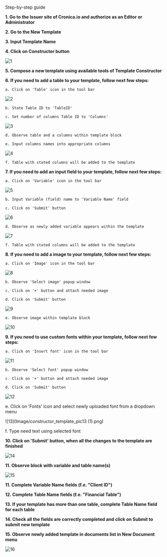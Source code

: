 Step-by-step guide

**1. Go to the Issuer site of Cronica.io and authorize as an Editor or Administrator**

**2. Go to the New Template**

**3. Input Template Name**

**4. Click on Constructor button**

![1](Image/constructor_template_pic01.png)

**5. Compose a new template using available tools of Template Constructor**

**6. If you need to add a table to your template, follow next few steps:**

    a. Click on 'Table' icon in the tool bar
    
![2](Image/constructor_template_pic02.png)

    b. State Table ID to 'TableID' 

    с. Set number of columns Table ID to 'Columns' 
    
![3](Image/constructor_template_pic03.png)

    d. Observe table and a columns within template block

    e. Input columns names into appropriate columns
  
![4](Image/constructor_template_pic04.png)
  
    f. Table with stated columns will be added to the template

**7. If you need to add an input field to your template, follow next few steps:**

    a. Click on 'Variable' icon in the tool bar
              
![5](Image/constructor_template_pic5.png)

    b. Input Variable (field) name to 'Variable Name' field

    c. Click on 'Submit' button
    
![6](Image/constructor_template_pic6.png)   
 
    d. Observe as newly added variable appears within the template
    
![7](Image/constructor_template_pic7.png)  
 
    f. Table with stated columns will be added to the template

**8. If you need to add a image to your template, follow next few steps:**

    a. Click on 'Image' icon in the tool bar
    
![8](Image/constructor_template_pic8.png)   
    
    b. Observe 'Select image' popup window

    с. Click on '+' button and attach needed image

    d. Click on 'Submit' button
    
![9](Image/constructor_template_pic09.png)
    
    e. Observe image within template block
    
![10](Image/constructor_template_pic10.png)

**9. If you need to use custom fonts within your template, follow next few steps:**

    a. Click on 'Insert font' icon in the tool bar
    
![11](Image/constructor_template_pic11.png)  

    b. Observe 'Select font' popup window

    с. Click on '+' button and attach needed image

    d. Click on 'Submit' button

![12](Image/constructor_template_pic12.png)

   e. Click on 'Fonts' icon and select newly uploaded font from a dropdown menu
   
![13](Image/constructor_template_pic13 (1).png)  
   
   f. Type need text using selected font

**10. Click on 'Submit' button, when all the changes to the template are finished**

![14](Image/constructor_template_pic14.png)

**11. Observe block with variable and table name(s)**

![15](Image/constructor_template_pic15.png)

**11. Complete Variable Name fields (f.e. "Client ID")**

**12. Complete Table Name fields (f.e. "Financial Table")**

**13. If your template has more than one table, complete Table Name field for each table**

**14. Check all the fields are correctly completed and click on Submit to submit new template**

**15. Observe newly added template in documents list in New Document menu**
       
![16](Image/constructor_template_pic16.png)
